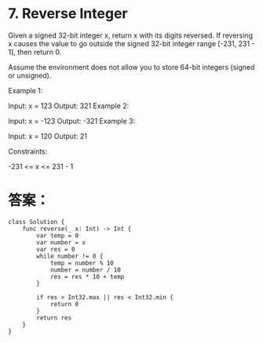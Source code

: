 # 7. Reverse Integer

Given a signed 32-bit integer x, return x with its digits reversed. If reversing x causes the value to go outside the signed 32-bit integer range [-231, 231 - 1], then return 0.

Assume the environment does not allow you to store 64-bit integers (signed or unsigned).

 

Example 1:

Input: x = 123
Output: 321
Example 2:

Input: x = -123
Output: -321
Example 3:

Input: x = 120
Output: 21
 

Constraints:

-231 <= x <= 231 - 1

# 答案：

```
class Solution {
    func reverse(_ x: Int) -> Int {
        var temp = 0
        var number = x
        var res = 0
        while number != 0 {
            temp = number % 10
            number = number / 10
            res = res * 10 + temp
        }
        
        if res > Int32.max || res < Int32.min {
            return 0
        }
        return res
    }
}
```